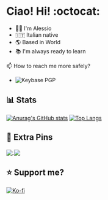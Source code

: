 # Ciao! Hi! :octocat:
- :man_technologist: I'm Alessio
- :it: Italian native
- :earth_americas: Based in World
- :books: I'm always ready to learn

:mailbox: How to reach me more safely?
- ![Keybase PGP](https://img.shields.io/keybase/pgp/adurante)

## :bar_chart: Stats
[![Anurag's GitHub stats](https://github-readme-stats.vercel.app/api?username=ADurante&hide=stars,issues,contribs&count_private=true&include_all_commits=true&show_icons=true&theme=transparent&hide_border=true&rank_icon=github&hide_title=true)](https://github.com/anuraghazra/github-readme-stats) [![Top Langs](https://github-readme-stats.vercel.app/api/top-langs/?username=ADurante&theme=transparent&hide_border=true&layout=donut&langs_count=10&hide_title=true)](https://github.com/anuraghazra/github-readme-stats)

## :pushpin: Extra Pins
<a href="https://github.com/ADurante/itp-keylay">
  <img align="center" src="https://github-readme-stats.vercel.app/api/pin/?username=ADurante&repo=itp-keylay&show_owner=false" />
</a>
<a href="https://github.com/ADurante/MS83">
  <img align="center" src="https://github-readme-stats.vercel.app/api/pin/?username=ADurante&repo=MS83&show_owner=false" />
</a>

## :star: Support me?
[![Ko-fi](https://ko-fi.com/img/githubbutton_sm.svg "Alessio's Ko-fi for contributions")](https://ko-fi.com/adurante)
